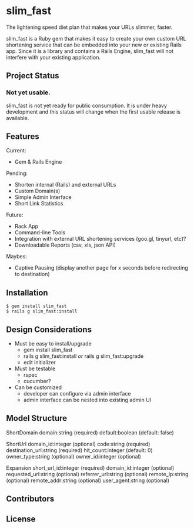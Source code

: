 slim_fast
=========

The lightening speed diet plan that makes your URLs slimmer, faster.

slim_fast is a Ruby gem that makes it easy to create your own custom URL shortening service that can be embedded into your new or existing Rails app. Since it is a library and contains a Rails Engine, slim_fast will not interfere with your existing application.

Project Status
--------------

### Not yet usable.

slim_fast is not yet ready for public consumption. It is under heavy development and this status will change when the first usable release is available.

Features
--------

Current:

* Gem & Rails Engine

Pending:

* Shorten internal (Rails) and external URLs
* Custom Domain(s)
* Simple Admin Interface
* Short Link Statistics

Future:

* Rack App
* Command-line Tools
* Integration with external URL shortening services (goo.gl, tinyurl, etc)?
* Downloadable Reports (csv, xls, json API)

Maybes:

* Captive Pausing (display another page for x seconds before redirecting to destination)

Installation
------------

```shell
$ gem install slim_fast
$ rails g slim_fast:install
```

Design Considerations
---------------------

* Must be easy to install/upgrade
  * gem install slim_fast
  * rails g slim_fast:install *or* rails g slim_fast:upgrade
  * edit initializer
* Must be testable
  * rspec
  * cucumber?
* Can be customized
  * developer can configure via admin interface
  * admin interface can be nested into existing admin UI

Model Structure
---------------

ShortDomain
  domain:string            (required)
  default:boolean          (default: false)

ShortUrl
  domain_id:integer        (optional)
  code:string              (required)
  destination_url:string   (required)
  hit_count:integer        (default: 0)
  owner_type:string        (optional)
  owner_id:integer         (optional)

Expansion
  short_url_id:integer     (required)
  domain_id:integer        (optional)
  requested_url:string     (optional)
  referrer_url:string      (optional)
  remote_ip:string         (optional)
  remote_addr:string       (optional)
  user_agent:string        (optional)

Contributors
------------

License
-------

